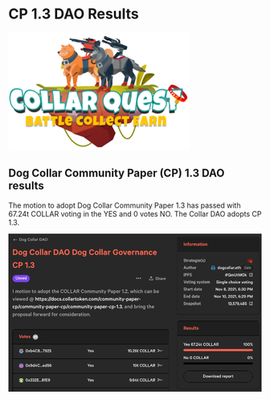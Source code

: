 # CP 1.3 DAO Results

![CollarQuest a Metaverse Play2Earn Ecosystem](../../../.gitbook/assets/CQ-Title.png)

## Dog Collar Community Paper (CP) 1.3 DAO results

The motion to adopt Dog Collar Community Paper 1.3 has passed with 67.24t COLLAR voting in the YES and 0 votes NO.  The Collar DAO adopts CP 1.3.

![Community Paper (CP) 1.3 Results](<../../../.gitbook/assets/Screen Shot 2021-11-11 at 4.32.53 PM.png>)
